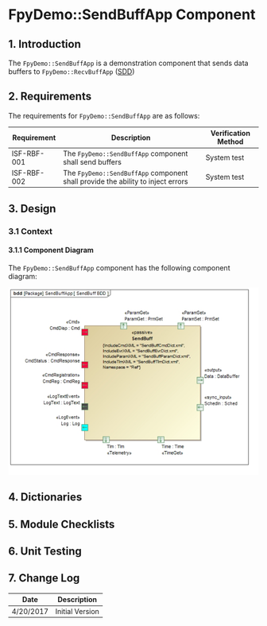 # FpyDemo::SendBuffApp Component

## 1. Introduction

The `FpyDemo::SendBuffApp` is a demonstration component that sends data buffers to `FpyDemo::RecvBuffApp` ([SDD](../../RecvBuffApp/docs/sdd.md))

## 2. Requirements

The requirements for `FpyDemo::SendBuffApp` are as follows:

Requirement | Description | Verification Method
----------- | ----------- | -------------------
ISF-RBF-001 | The `FpyDemo::SendBuffApp` component shall send buffers | System test
ISF-RBF-002 | The `FpyDemo::SendBuffApp` component shall provide the ability to inject errors | System test

## 3. Design

### 3.1 Context

#### 3.1.1 Component Diagram

The `FpyDemo::SendBuffApp` component has the following component diagram:

![`FpyDemo::SendBuffApp` Diagram](img/SendBuffBDD.jpg "FpyDemo::SendBuffApp")

## 4. Dictionaries

## 5. Module Checklists

## 6. Unit Testing

## 7. Change Log

Date | Description
---- | -----------
4/20/2017 | Initial Version




